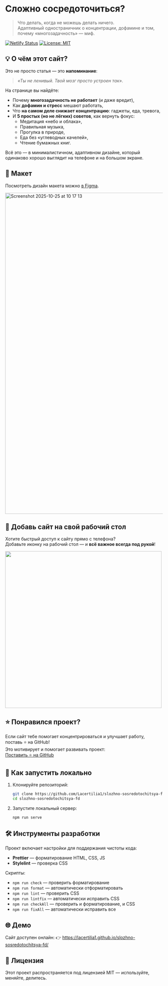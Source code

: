 # Сложно сосредоточиться?

> Что делать, когда не можешь делать ничего.  
> Адаптивный одностраничник о концентрации, дофамине и том, почему «многозадачность» — миф.

[![Netlify Status](https://api.netlify.com/api/v1/badges/910bb79e-e572-4b2f-83ef-3b71fe004592/deploy-status)](https://app.netlify.com/projects/lacertilia1-slozhno-sosredotochitsya/deploys)
[![License: MIT](https://img.shields.io/badge/License-MIT-green.svg)](https://opensource.org/licenses/MIT)

## 💡 О чём этот сайт?

Это не просто статья — это **напоминание**:  
> _«Ты не ленивый. Твой мозг просто устроен так»._

На странице вы найдёте:

- Почему **многозадачность не работает** (и даже вредит),
- Как **дофамин и стресс** мешают работать,
- Что **на самом деле снижает концентрацию**: гаджеты, еда, тревога,
- И **5 простых (но не лёгких) советов**, как вернуть фокус:
  - Медитация «небо и облака»,
  - Правильная музыка,
  - Прогулка в природе,
  - Еда без «углеводных качелей»,
  - Чтение бумажных книг.

Всё это — в минималистичном, адаптивном дизайне, который одинаково хорошо выглядит на телефоне и на большом экране.

## 🎨 Макет

Посмотреть дизайн макета можно [в Figma](https://www.figma.com/design/lCqDbWjgllgJtb2hmCqfyX/-6-%D0%A1%D0%BB%D0%BE%D0%B6%D0%BD%D0%BE-%D1%81%D0%BE%D1%81%D1%80%D0%B5%D0%B4%D0%BE%D1%82%D0%BE%D1%87%D0%B8%D1%82%D1%8C%D1%81%D1%8F?node-id=0-1&p=f&t=GEePfoK8FDb2D05b-0).

<img width="1024" alt="Screenshot 2025-10-25 at 10 17 13" src="https://github.com/user-attachments/assets/024f3595-856f-4da5-9f92-2b6049956783" />


## 📱 Добавь сайт на свой рабочий стол

Хотите быстрый доступ к сайту прямо с телефона?  
Добавьте иконку на рабочий стол — и **всё важное всегда под рукой**!  

<img src="https://github.com/user-attachments/assets/6525e1c0-64bf-4db5-bbca-1728b6c7dcca" height="500px" />

## ⭐ Понравился проект?

Если сайт тебе помогает концентрироваться и улучшает работу, поставь ⭐ на GitHub!  
Это мотивирует и помогает развивать проект:  
[Поставить ⭐ на GitHub](https://github.com/Lacertilia1/slozhno-sosredotochitsya-fd)

## 🚀 Как запустить локально

1. Клонируйте репозиторий:
   ```bash
   git clone https://github.com/Lacertilia1/slozhno-sosredotochitsya-fd.git
   cd slozhno-sosredotochitsya-fd
   ```
2. Запустите локальный сервер:
   ```bash
   npm run serve
   ```

## 🛠 Инструменты разработки

Проект включает настройки для поддержания чистоты кода:

- **Prettier** — форматирование HTML, CSS, JS  
- **Stylelint** — проверка CSS  

Скрипты:

- `npm run check` — проверить форматирование
- `npm run format` — автоматически отформатировать
- `npm run lint` — проверить CSS
- `npm run lintfix` — автоматически исправить CSS
- `npm run checkAll` — проверить и форматирование, и CSS
- `npm run fixAll` — автоматически исправить все

## 🌐 Демо

Сайт доступен онлайн:
👉 https://lacertilia1.github.io/slozhno-sosredotochitsya-fd/

## 📄 Лицензия
Этот проект распространяется под лицензией MIT — используйте, меняйте, делитесь.
